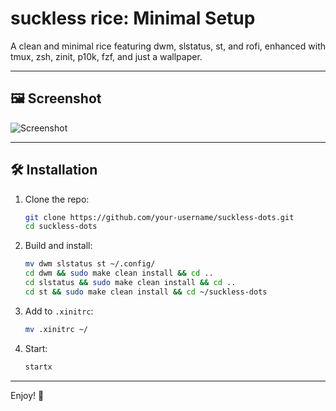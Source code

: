 # suckless rice: Minimal Setup

A clean and minimal rice featuring dwm, slstatus, st, and rofi, enhanced with tmux, zsh, zinit, p10k, fzf, and just a wallpaper.

---

## 🖼️ Screenshot

![Screenshot](screenshot.png)

---

## 🛠️ Installation

1. Clone the repo:
   ```bash
   git clone https://github.com/your-username/suckless-dots.git
   cd suckless-dots
   ```

2. Build and install:
   ```bash
   mv dwm slstatus st ~/.config/
   cd dwm && sudo make clean install && cd ..
   cd slstatus && sudo make clean install && cd ..
   cd st && sudo make clean install && cd ~/suckless-dots
   ```

3. Add to `.xinitrc`:
   ```bash
   mv .xinitrc ~/
   ```

4. Start:
   ```bash
   startx
   ```
---

Enjoy! 🚀
